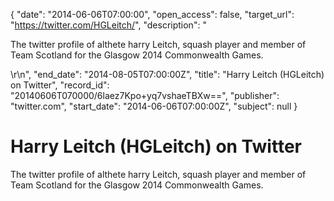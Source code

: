 {
  "date": "2014-06-06T07:00:00", 
  "open_access": false, 
  "target_url": "https://twitter.com/HGLeitch/", 
  "description": "<p>The twitter profile of althete harry Leitch, squash  player and member of Team Scotland for the Glasgow 2014 Commonwealth Games.</p>\r\n", 
  "end_date": "2014-08-05T07:00:00Z", 
  "title": "Harry Leitch (HGLeitch) on Twitter", 
  "record_id": "20140606T070000/6laez7Kpo+yq7vshaeTBXw==", 
  "publisher": "twitter.com", 
  "start_date": "2014-06-06T07:00:00Z", 
  "subject": null
}

# Harry Leitch (HGLeitch) on Twitter

<p>The twitter profile of althete harry Leitch, squash  player and member of Team Scotland for the Glasgow 2014 Commonwealth Games.</p>
